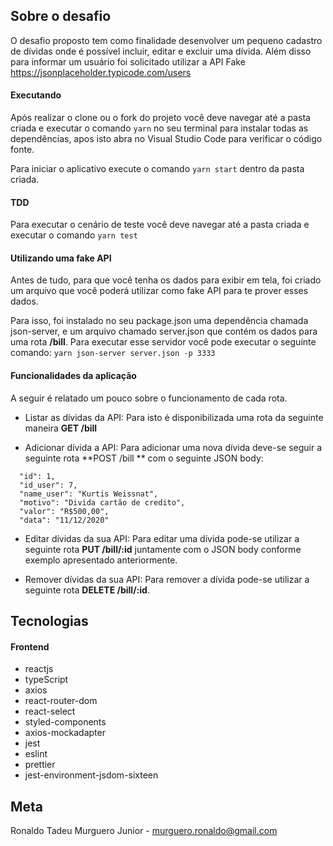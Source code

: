 ## Sobre o desafio 
O desafio proposto tem como finalidade desenvolver um pequeno cadastro de dívidas onde é possível incluir, editar e excluir uma dívida. Além disso para informar um usuário foi solicitado utilizar a API Fake https://jsonplaceholder.typicode.com/users

#### Executando
Após realizar o clone ou o fork do projeto você deve navegar até a pasta criada e executar o comando ``` yarn ``` no seu terminal para instalar todas as dependências, apos isto abra no Visual Studio Code para verificar o código fonte.

Para iniciar o aplicativo execute o comando ``` yarn start ``` dentro da pasta criada.

#### TDD
Para executar o cenário de teste você deve navegar até a pasta criada e executar o comando ``` yarn test ```

#### Utilizando uma fake API
Antes de tudo, para que você tenha os dados para exibir em tela, foi criado um arquivo que você poderá utilizar como fake API para te prover esses dados.

Para isso, foi instalado no seu package.json uma dependência chamada json-server, e um arquivo chamado server.json que contém os dados para uma rota **/bill**. Para executar esse servidor você pode executar o seguinte comando:
``` yarn json-server server.json -p 3333 ```

#### Funcionalidades da aplicação
A seguir é relatado um pouco sobre o funcionamento de cada rota.

- Listar as dívidas da API: Para isto é disponibilizada uma rota da seguinte maneira **GET /bill**

- Adicionar dívida a API: Para adicionar uma nova dívida deve-se seguir a seguinte rota **POST /bill ** com o seguinte JSON body:

```
  "id": 1,
  "id_user": 7,
  "name_user": "Kurtis Weissnat",
  "motivo": "Divida cartão de credito",
  "valor": "R$500,00",
  "data": "11/12/2020"
```

- Editar dívidas da sua API: Para editar uma dívida pode-se utilizar a seguinte rota **PUT /bill/:id** juntamente com o JSON body conforme exemplo apresentado anteriormente.

- Remover dívidas da sua API: Para remover a dívida pode-se utilizar a seguinte rota **DELETE /bill/:id**.
    
## Tecnologias

#### Frontend
- reactjs
- typeScript
- axios
- react-router-dom
- react-select
- styled-components
- axios-mockadapter
- jest
- eslint
- prettier
- jest-environment-jsdom-sixteen

## Meta
Ronaldo Tadeu Murguero Junior - murguero.ronaldo@gmail.com
